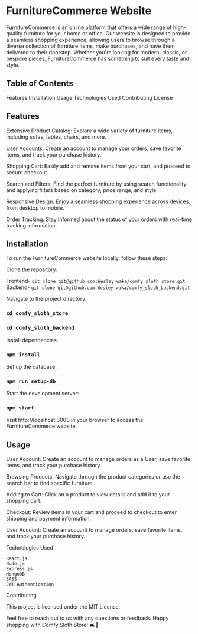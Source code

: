 # FurnitureCommerce Website

FurnitureCommerce is an online platform that offers a wide range of high-quality furniture for your home or office. Our website is designed to provide a seamless shopping experience, allowing users to browse through a diverse collection of furniture items, make purchases, and have them delivered to their doorstep. Whether you're looking for modern, classic, or bespoke pieces, FurnitureCommerce has something to suit every taste and style.
## Table of Contents

Features
Installation
Usage
Technologies Used
Contributing
License

## Features

Extensive Product Catalog: Explore a wide variety of furniture items, including sofas, tables, chairs, and more.

User Accounts: Create an account to manage your orders, save favorite items, and track your purchase history.

Shopping Cart: Easily add and remove items from your cart, and proceed to secure checkout.

Search and Filters: Find the perfect furniture by using search functionality and applying filters based on category, price range, and style.

Responsive Design: Enjoy a seamless shopping experience across devices, from desktop to mobile.

Order Tracking: Stay informed about the status of your orders with real-time tracking information.

## Installation

To run the FurnitureCommerce website locally, follow these steps:

Clone the repository:

Frontend- `git clone git@github.com:Wesley-waka/comfy_sloth_store.git`
Backend- `git clone git@github.com:Wesley-waka/comfy_sloth_backend.git`


Navigate to the project directory:

### `cd comfy_sloth_store`
### `cd comfy_sloth_backend`

Install dependencies:

### `npm install`

Set up the database:

### `npm run setup-db`

Start the development server:

### `npm start`

Visit http://localhost:3000 in your browser to access the FurnitureCommerce website.

## Usage

User Account:
        Create an account to manage orders as a User, save favorite items, and track your purchase history.

Browsing Products:
        Navigate through the product categories or use the search bar to find specific furniture.

Adding to Cart:
        Click on a product to view details and add it to your shopping cart.

Checkout:
        Review items in your cart and proceed to checkout to enter shipping and payment information.

User Account:
        Create an account to manage orders, save favorite items, and track your purchase history.

Technologies Used

    React.js
    Node.js
    Express.js
    MongoDB
    SASS
    JWT Authentication

Contributing

This project is licensed under the MIT License.

Feel free to reach out to us with any questions or feedback. Happy shopping with Comfy Sloth Store! 🛋️🏡
